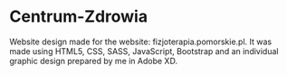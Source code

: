 # Centrum-Zdrowia
 Website design made for the website: fizjoterapia.pomorskie.pl. It was made using HTML5, CSS, SASS, JavaScript, Bootstrap and an individual graphic design prepared by me in Adobe XD.
